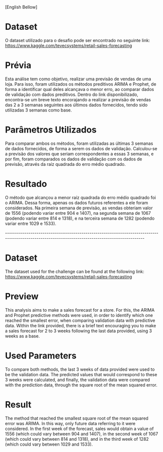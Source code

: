 [English Bellow]
# Dataset
O dataset utilizado para o desafio pode ser encontrado no seguinte link: 
https://www.kaggle.com/tevecsystems/retail-sales-forecasting

# Prévia
Esta análise tem como objetivo, realizar uma previsão de vendas de uma loja. Para isso, foram utilizados os métodos preditivos ARIMA e Prophet, de forma a identificar qual deles alcançava o menor erro, ao comparar dados de validação com dados preditivos. Dentro do link disponibilizado, encontra-se um breve texto encorajando a realizar a previsão de vendas das 2 a 3 semanas seguintes aos últimos dados fornecidos, tendo sido utilizadas 3 semanas como base.

# Parâmetros Utilizados
Para comparar ambos os métodos, foram utilizadas as últimas 3 semanas de dados fornecidos, de forma a serem os dados de validação. Calculou-se a previsão dos valores que seriam correspondentes a essas 3 semanas, e por fim, foram comparados os dados de validação com os dados de previsão, através da raíz quadrada do erro médio quadrado.

# Resultado
O método que alcançou a menor raíz quadrada do erro médio quadrado foi o ARIMA. Dessa forma, apenas os dados futuros referentes a ele foram considerados. Na primeira semana de previsão, as vendas obteriam valor de 1556 (podendo variar entre 904 e 1407), na segunda semana de 1067 (podendo variar entre 814 e 1318), e na terceira semana de 1282 (podendo variar entre 1029 e 1533).

-*-*-*-*-*-*-*-*-*-*-*-*-*-*-*-*-*-*-*-*-*-*-*-*-*-*-*-*-*-*-*-*-*-*-*-*-*-*-*-*-*-*-*-*-*-*-*-*-*-*-*-*-*-*-*-*-*-*-*-*-*-*-*-*-*-*-*-*-*-*-*-*-*-*-*-*-*-*-*-*-*-*-*-*-*-*-*-*-*-*-*-*-*-*-*-*-*-*-*-*-*-*-*-*-*-*-*-*-*-*-*-*-*-*-*-*-*-*-*-*-*-*-*-*-*-*-*-*-*-*-*-*-*-*-*-*-*-*-*-*-*-*-*-*-*-*-*-*-

# Dataset
The dataset used for the challenge can be found at the following link:
https://www.kaggle.com/tevecsystems/retail-sales-forecasting

# Preview
This analysis aims to make a sales forecast for a store. For this, the ARIMA and Prophet predictive methods were used, in order to identify which one reached the smallest error, when comparing validation data with predictive data. Within the link provided, there is a brief text encouraging you to make a sales forecast for 2 to 3 weeks following the last data provided, using 3 weeks as a base.

# Used Parameters
To compare both methods, the last 3 weeks of data provided were used to be the validation data. The predicted values that would correspond to these 3 weeks were calculated, and finally, the validation data were compared with the prediction data, through the square root of the mean squared error.

# Result
The method that reached the smallest square root of the mean squared error was ARIMA. In this way, only future data referring to it were considered. In the first week of the forecast, sales would obtain a value of 1556 (which could vary between 904 and 1407), in the second week of 1067 (which could vary between 814 and 1318), and in the third week of 1282 (which could vary between 1029 and 1533).
